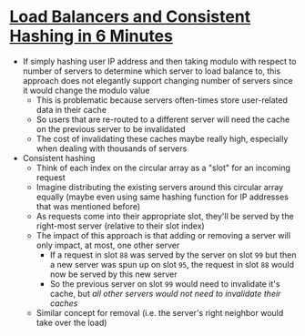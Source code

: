 # [Load Balancers and Consistent Hashing in 6 Minutes](https://medium.com/better-programming/load-balancers-and-consistent-hashing-in-6-minutes-b5fc460aea4e)

* If simply hashing user IP address and then taking modulo with respect to number of servers to determine which server to load balance to, this approach does not elegantly support changing number of servers since it would change the modulo value
  * This is problematic because servers often-times store user-related data in their cache
  * So users that are re-routed to a different server will need the cache on the previous server to be invalidated
  * The cost of invalidating these caches maybe really high, especially when dealing with thousands of servers
* Consistent hashing
  * Think of each index on the circular array as a "slot" for an incoming request
  * Imagine distributing the existing servers around this circular array equally (maybe even using same hashing function for IP addresses that was mentioned before)
  * As requests come into their appropriate slot, they'll be served by the right-most server (relative to their slot index)
  * The impact of this approach is that adding or removing a server will only impact, at most, one other server
    * If a request in slot `88` was served by the server on slot `99` but then a new server was spun up on slot `95`, the request in slot `88` would now be served by this new server
    * So the previous server on slot `99` would need to invalidate it's cache, but _all other servers would not need to invalidate their caches_
  * Similar concept for removal (i.e. the server's right neighbor would take over the load)